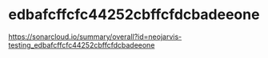 # edbafcffcfc44252cbffcfdcbadeeone
https://sonarcloud.io/summary/overall?id=neojarvis-testing_edbafcffcfc44252cbffcfdcbadeeone
